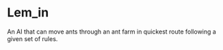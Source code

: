 # Lem_in
An AI that can move ants through an ant farm in quickest route following a given set of rules.
